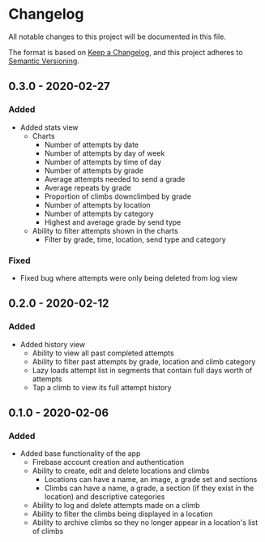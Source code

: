 # Changelog

All notable changes to this project will be documented in this file.

The format is based on [Keep a Changelog](https://keepachangelog.com/en/1.0.0/),
and this project adheres to [Semantic Versioning](https://semver.org/spec/v2.0.0.html).

## 0.3.0 - 2020-02-27

### Added

- Added stats view
    - Charts
        - Number of attempts by date
        - Number of attempts by day of week
        - Number of attempts by time of day
        - Number of attempts by grade
        - Average attempts needed to send a grade
        - Average repeats by grade
        - Proportion of climbs downclimbed by grade
        - Number of attempts by location
        - Number of attempts by category
        - Highest and average grade by send type
    - Ability to filter attempts shown in the charts
        - Filter by grade, time, location, send type and category

### Fixed

- Fixed bug where attempts were only being deleted from log view

## 0.2.0 - 2020-02-12

### Added

- Added history view
    - Ability to view all past completed attempts
    - Ability to filter past attempts by grade, location and climb category
    - Lazy loads attempt list in segments that contain full days worth of attempts
    - Tap a climb to view its full attempt history

## 0.1.0 - 2020-02-06

### Added

- Added base functionality of the app
    - Firebase account creation and authentication
    - Ability to create, edit and delete locations and climbs
        - Locations can have a name, an image, a grade set and sections
        - Climbs can have a name, a grade, a section (if they exist in the location) and descriptive categories
    - Ability to log and delete attempts made on a climb
    - Ability to filter the climbs being displayed in a location
    - Ability to archive climbs so they no longer appear in a location's list of climbs
